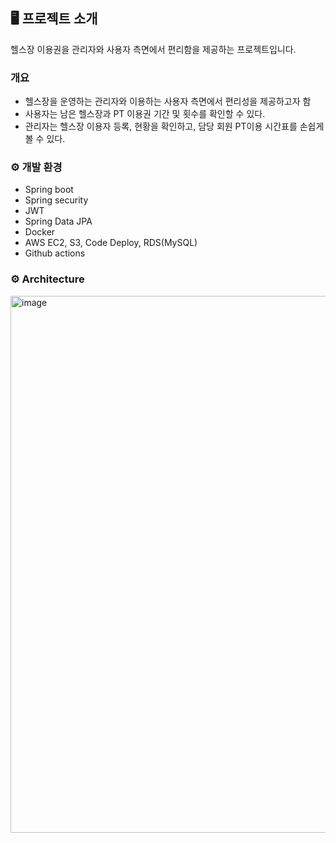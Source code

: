 ## 🖥️ 프로젝트 소개
헬스장 이용권을 관리자와 사용자 측면에서 편리함을 제공하는 프로젝트입니다.
<br>
### 개요 
- 헬스장을 운영하는 관리자와 이용하는 사용자 측면에서 편리성을 제공하고자 함
- 사용자는 남은 헬스장과 PT 이용권 기간 및 횟수를 확인할 수 있다.
- 관리자는 헬스장 이용자 등록, 현황을 확인하고, 담당 회원 PT이용 시간표를 손쉽게 볼 수 있다.

### ⚙️ 개발 환경
- Spring boot
- Spring security
- JWT
- Spring Data JPA
- Docker
- AWS EC2, S3, Code Deploy, RDS(MySQL)
- Github actions

### ⚙️ Architecture
<img width="859" alt="image" src="https://github.com/JeonSungGwon/Capstone/assets/129651243/25a0c297-7b3e-4af3-a8ff-6efa32e9d01f">

